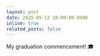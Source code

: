 ```yaml
---
layout: post
date: 2025-05-12 10:00:00-0400
inline: true
related_posts: false
---
```


My graduation commencement! 🎓
